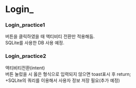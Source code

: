 # Login_  
### Login_practice1  
버튼을 클릭하였을 때 액티비티 전환만 적용해둠.  
SQLite를 사용한 DB 사용 예정.  
### Login_practice2  
액티비티전환(intent)  
버튼 눌렀을 시 옳은 형식으로 입력되지 않으면 toast표시 후 return;  
+SQLite의 쿼리를 이용해서 사용자 정보 저장 필요(추가 예정)
